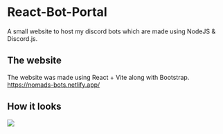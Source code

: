 # React-Bot-Portal
A small website to host my discord bots which are made using NodeJS & Discord.js.

## The website
The website was made using React + Vite along with Bootstrap.
<br>
https://nomads-bots.netlify.app/

## How it looks
<img src="https://github.com/lucas-ohlin/React-Bot-Portal/assets/113690228/b5e415f0-3691-4b5f-acb4-9ec637f7fff6">

